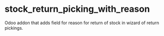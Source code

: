 # stock_return_picking_with_reason
Odoo addon that adds field for reason for return of stock in wizard of return pickings.
